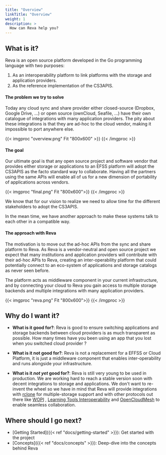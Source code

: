 ```yaml
---
title: "Overview"
linkTitle: "Overview"
weight: 1
description: >
  How can Reva help you?
---
```


## What is it?

Reva is an open source platform developed in the Go programming language with two purposes:

1. As an interoperability platform to link platforms with the storage and application providers.
2. As the reference implementation of the CS3APIS.

#### The problem  we try to solve

Today any cloud sync and share provider either closed-source (Dropbox, Google Drive, ...) or open source (ownCloud, Seafile, ...) have their own catalogue
of integrations with many application providers. The pity about these integrations is that they are ad-hoc to the cloud vendor, making it impossible to port
anywhere else.

{{< imgproc "overview.png" Fit "800x600" >}}
{{< /imgproc >}}

#### The goal

Our ultimate goal is that any open source project and software vendor that provides either storage or applications to an EFSS platform
will adopt the CS3APIS as the facto standard way to collaborate. Having all the partners using the same APIs will enable all of us for a new dimension
of portability of applications across vendors.

{{< imgproc "final.png" Fit "800x600">}}
{{< /imgproc >}}

We know that for our vision to realize we need to allow time for the different stakeholders to adopt the CS3APIS.

In the mean time, we have another approach to make these systems talk to each other in a compatible way.

#### The approach with Reva

The motivation is to move out the ad-hoc APIs from the sync and share platform to Reva. As Reva is a vendor-neutral and open source
project we expect that many institutions and application providers will contribute with their ad-hoc APIs to Reva, creating an inter-operability platform
that could potentially connect to an eco-system of applications and storage catalogs as never seen before.

The platform acts as middleware component in your current infrastructure, and by connecting your cloud to Reva you gain access
to multiple storage backends and multiple integrations with many application providers.

{{< imgproc "reva.png" Fit "800x600">}}
{{< /imgproc >}}

## Why do I want it?

* **What is it good for?**: Reva is good to ensure switching applications and storage backends between cloud providers is as much transparent as possible.
How many times have you been using an app that you lost when you switched cloud provider ?

* **What is it not good for?**: Reva is not a replacement for a EFFSS or Cloud Platform, it is just a middleware component that enables inter-operability
and runs alongside your infrastructure.

* **What is it *not yet* good for?**: Reva is still very young to be used in production. We are working hard to reach a stable version soon with decent integrations to storage
and applications. We don't want to re-invent the wheel so we have in mind that Reva will provide integrations with [rclone](https://rclone.org/) for multiple-storage support and with other protocols out there like [WOPI](https://wopi.readthedocs.io/en/latest/)
, [Learning Tools Interoperability](https://www.imsglobal.org/activity/learning-tools-interoperability) and
[OpenCloudMesh](https://cs3org.github.io/OCM-API/docs.html) to enable seamless collaboration.

## Where should I go next?

* [Getting Started]({{< ref "docs/getting-started" >}}): Get started with the project
* [Concepts]({{< ref "docs/concepts" >}}): Deep-dive into the concepts behind Reva
